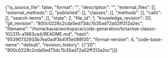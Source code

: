 {"is_source_file": false, "format": "", "description": "", "external_files": [], "external_methods": [], "published": [], "classes": [], "methods": [], "calls": [], "search-terms": [], "state": 2, "file_id": 1, "knowledge_revision": 20, "git_revision": "800c0228c2cda5ed73dc7b35ad72a02ff312a2ec", "filename": "/home/kavia/workspace/code-generation/tictactoe-classic-102315-a1983ce4/README.md", "hash": "65390732933b7ea0adf3b41f5e088f35", "format-version": 4, "code-base-name": "default", "revision_history": [{"20": "800c0228c2cda5ed73dc7b35ad72a02ff312a2ec"}]}